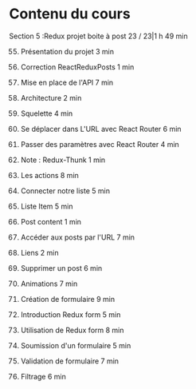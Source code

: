 # Contenu du cours

Section 5 :Redux projet boite à post
23 / 23|1 h 49 min

55. Présentation du projet
3 min

56. Correction ReactReduxPosts
1 min

57. Mise en place de l'API
7 min

58. Architecture
2 min

59. Squelette
4 min

60. Se déplacer dans L'URL avec React Router
6 min

61. Passer des paramètres avec React Router
4 min

62. Note : Redux-Thunk
1 min

63. Les actions
8 min

64. Connecter notre liste
5 min

65. Liste Item
5 min

66. Post content
1 min

67. Accéder aux posts par l'URL
7 min

68. Liens
2 min

69. Supprimer un post
6 min

70. Animations
7 min

71. Création de formulaire
9 min

72. Introduction Redux form
5 min

73. Utilisation de Redux form
8 min

74. Soumission d'un formulaire
5 min

75. Validation de formulaire
7 min

76. Filtrage
6 min
